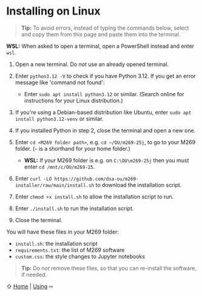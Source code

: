 # Installing on Linux

> **Tip:** To avoid errors, instead of typing the commands below,
> select and copy them from this page and paste them into the terminal.

**WSL:** When asked to open a terminal, open a PowerShell instead and enter `wsl`.

1. Open a new terminal. Do _not_ use an already opened terminal.

2. Enter `python3.12 -V` to check if you have Python 3.12.
   If you get an error message like 'command not found':
   - Enter `sudo apt install python3.12` or similar.
     (Search online for instructions for your Linux distribution.)

3. If you're using a Debian-based distribution like Ubuntu,
   enter `sudo apt install python3.12-venv` or similar.

4. If you installed Python in step 2, close the terminal and open a new one.

5. Enter `cd <M269 folder path>`, e.g. `cd ~/OU/m269-25j`,
   to go to your M269 folder. (`~` is a shorthand for your home folder.)
   - **WSL:** If your M269 folder is e.g. on `C:\OU\m269-25j` then
      you must enter `cd /mnt/c/OU/m269-25`.

6. Enter `curl -LO https://github.com/dsa-ou/m269-installer/raw/main/install.sh`
   to download the installation script.

7. Enter `chmod +x install.sh` to allow the installation script to run.

8. Enter `./install.sh` to run the installation script.

9. Close the terminal.

You will have these files in your M269 folder:
- `install.sh`: the installation script
- `requirements.txt`: the list of M269 software
- `custom.css`: the style changes to Jupyter notebooks

> **Tip:** Do _not_ remove these files, so that
> you can re-install the software, if needed.

⇧ [Home](README.md)  | [Using](use.md) ⇨